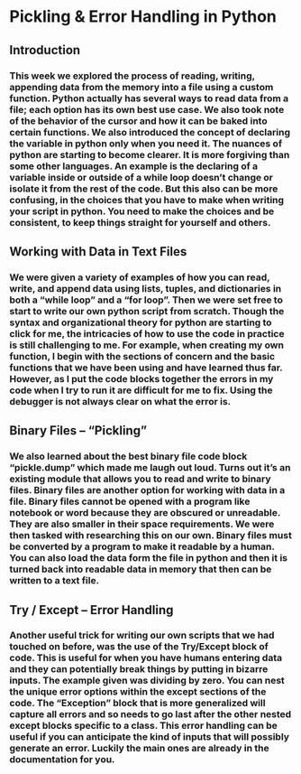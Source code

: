 # Pickling & Error Handling in Python
## Introduction
### This week we explored the process of reading, writing, appending data from the memory into a file using a custom function. Python actually has several ways to read data from a file; each option has its own best use case. We also took note of the behavior of the cursor and how it can be baked into certain functions. We also introduced the concept of declaring the variable in python only when you need it. The nuances of python are starting to become clearer. It is more forgiving than some other languages. An example is the declaring of a variable inside or outside of a while loop doesn’t change or isolate it from the rest of the code. But this also can be more confusing, in the choices that you have to make when writing your script in python. You need to make the choices and be consistent, to keep things straight for yourself and others. 

## Working with Data in Text Files
### We were given a variety of examples of how you can read, write, and append data using lists, tuples, and dictionaries in both a “while loop” and a “for loop”. Then we were set free to start to write our own python script from scratch. Though the syntax and organizational theory for python are starting to click for me, the intricacies of how to use the code in practice is still challenging to me. For example, when creating my own function, I begin with the sections of concern and the basic functions that we have been using and have learned thus far. However, as I put the code blocks together the errors in my code when I try to run it are difficult for me to fix. Using the debugger is not always clear on what the error is.
## Binary Files – “Pickling”
### We also learned about the best binary file code block “pickle.dump” which made me laugh out loud. Turns out it’s an existing module that allows you to read and write to binary files. Binary files are another option for working with data in a file. Binary files cannot be opened with a program like notebook or word because they are obscured or unreadable. They are also smaller in their space requirements. We were then tasked with researching this on our own. Binary files must be converted by a program to make it readable by a human. You can also load the data form the file in python and then it is turned back into readable data in memory that then can be written to a text file.
## Try / Except – Error Handling
### Another useful trick for writing our own scripts that we had touched on before, was the use of the Try/Except block of code. This is useful for when you have humans entering data and they can potentially break things by putting in bizarre inputs. The example given was dividing by zero. You can nest the unique error options within the except sections of the code. The “Exception” block that is more generalized will capture all errors and so needs to go last after the other nested except blocks specific to a class. This error handling can be useful if you can anticipate the kind of inputs that will possibly generate an error. Luckily the main ones are already in the documentation for you.
